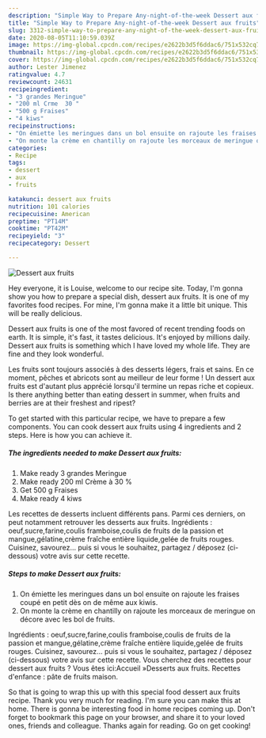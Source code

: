 ```yaml
---
description: "Simple Way to Prepare Any-night-of-the-week Dessert aux fruits"
title: "Simple Way to Prepare Any-night-of-the-week Dessert aux fruits"
slug: 3312-simple-way-to-prepare-any-night-of-the-week-dessert-aux-fruits
date: 2020-08-05T11:10:59.039Z
image: https://img-global.cpcdn.com/recipes/e2622b3d5f6ddac6/751x532cq70/dessert-aux-fruits-photo-principale-de-la-recette.jpg
thumbnail: https://img-global.cpcdn.com/recipes/e2622b3d5f6ddac6/751x532cq70/dessert-aux-fruits-photo-principale-de-la-recette.jpg
cover: https://img-global.cpcdn.com/recipes/e2622b3d5f6ddac6/751x532cq70/dessert-aux-fruits-photo-principale-de-la-recette.jpg
author: Lester Jimenez
ratingvalue: 4.7
reviewcount: 24631
recipeingredient:
- "3 grandes Meringue"
- "200 ml Crme  30 "
- "500 g Fraises"
- "4 kiws"
recipeinstructions:
- "On émiette les meringues dans un bol ensuite on rajoute les fraises coupé en petit dès on de même aux kiwis."
- "On monte la crème en chantilly on rajoute les morceaux de meringue on décore avec les bol de fruits."
categories:
- Recipe
tags:
- dessert
- aux
- fruits

katakunci: dessert aux fruits 
nutrition: 101 calories
recipecuisine: American
preptime: "PT14M"
cooktime: "PT42M"
recipeyield: "3"
recipecategory: Dessert

---
```



![Dessert aux fruits](https://img-global.cpcdn.com/recipes/e2622b3d5f6ddac6/751x532cq70/dessert-aux-fruits-photo-principale-de-la-recette.jpg)

Hey everyone, it is Louise, welcome to our recipe site. Today, I'm gonna show you how to prepare a special dish, dessert aux fruits. It is one of my favorites food recipes. For mine, I'm gonna make it a little bit unique. This will be really delicious.

Dessert aux fruits is one of the most favored of recent trending foods on earth. It is simple, it's fast, it tastes delicious. It's enjoyed by millions daily. Dessert aux fruits is something which I have loved my whole life. They are fine and they look wonderful.

Les fruits sont toujours associés à des desserts légers, frais et sains. En ce moment, pêches et abricots sont au meilleur de leur forme ! Un dessert aux fruits est d&#39;autant plus apprécié lorsqu&#39;il termine un repas riche et copieux. Is there anything better than eating dessert in summer, when fruits and berries are at their freshest and ripest?


To get started with this particular recipe, we have to prepare a few components. You can cook dessert aux fruits using 4 ingredients and 2 steps. Here is how you can achieve it.

<!--inarticleads1-->

##### The ingredients needed to make Dessert aux fruits:

1. Make ready 3 grandes Meringue
1. Make ready 200 ml Crème à 30 %
1. Get 500 g Fraises
1. Make ready 4 kiws


Les recettes de desserts incluent différents pans. Parmi ces derniers, on peut notamment retrouver les desserts aux fruits. Ingrédients : oeuf,sucre,farine,coulis framboise,coulis de fruits de la passion et mangue,gélatine,crème fraîche entière liquide,gelée de fruits rouges. Cuisinez, savourez… puis si vous le souhaitez, partagez / déposez (ci-dessous) votre avis sur cette recette. 

<!--inarticleads2-->

##### Steps to make Dessert aux fruits:

1. On émiette les meringues dans un bol ensuite on rajoute les fraises coupé en petit dès on de même aux kiwis.
1. On monte la crème en chantilly on rajoute les morceaux de meringue on décore avec les bol de fruits.


Ingrédients : oeuf,sucre,farine,coulis framboise,coulis de fruits de la passion et mangue,gélatine,crème fraîche entière liquide,gelée de fruits rouges. Cuisinez, savourez… puis si vous le souhaitez, partagez / déposez (ci-dessous) votre avis sur cette recette. Vous cherchez des recettes pour dessert aux fruits ? Vous êtes ici:Accueil »Desserts aux fruits. Recettes d&#39;enfance : pâte de fruits maison. 

So that is going to wrap this up with this special food dessert aux fruits recipe. Thank you very much for reading. I'm sure you can make this at home. There is gonna be interesting food in home recipes coming up. Don't forget to bookmark this page on your browser, and share it to your loved ones, friends and colleague. Thanks again for reading. Go on get cooking!
